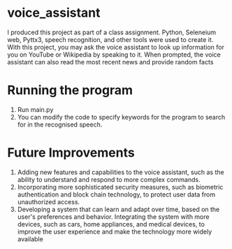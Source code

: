 # voice_assistant
I produced this project as part of a class assignment. Python, Seleneium web, Pyttx3, 
speech recognition, and other tools were used to create it. With this project, you may ask
the voice assistant to look up information for you on YouTube or Wikipedia by speaking
to it. When prompted, the voice assistant can also read the most recent news and provide
random facts

# Running the program
1. Run main.py
2. You can modify the code to specify keywords for the program to search for in the recognised speech.

# Future Improvements
1. Adding new features and capabilities to the voice assistant, such as the ability to understand and respond to
more complex commands.
2. Incorporating more sophisticated security measures, such as biometric authentication and block chain
technology, to protect user data from unauthorized access.
3. Developing a system that can learn and adapt over time, based on the user's preferences and behavior.
Integrating the system with more devices, such as cars, home appliances, and medical devices, to improve
the user experience and make the technology more widely available
